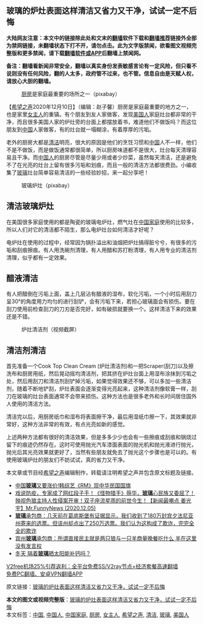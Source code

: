  <h2>玻璃的炉灶表面这样清洁又省力又干净，试试一定不后悔</h2> <p class="notice"><b>大陆网友注意：本文中的链接除此处和文末的<a href="https://github.com/bannedbook/fanqiang" >翻墙</a>软件下载和<a href="https://github.com/killgcd/justmysocks/blob/master/README.md">翻墙推荐</a>链接外全部为禁网链接，未翻墙状态下打不开，请勿点击。此为文字版禁闻，欲看图文视频完整版和更多禁闻，请下载<a href="https://github.com/bannedbook/fanqiang">翻墙软件或APP</a>后翻墙上禁闻网。</p><p>备注：翻墙看新闻非常安全，翻墙以真实身份发表敏感言论有一定风险，但只看不说则没有任何风险，翻的人太多，政府管不过来，也不管。信息自由是天赋人权，请放心大胆的翻墙。</b></p>  <div class="entry"> <figure><figcaption><a href="https://www.bannedbook.org/bnews/tag/%E5%8E%A8%E6%88%BF/" class="st_tag internal_tag" rel="tag" title="标签 厨房 下的日志">厨房</a>是家庭最重要的场所之一（pixabay）</figcaption></figure> <p>【<span class='wp_keywordlink_affiliate'><a href="https://www.soundofhope.org" title="希望之声" target="_blank">希望之声</a></span>2020年12月10日】（编辑：赵子馨）厨房是家庭最重要的地方之一，也是家里<a href="https://www.bannedbook.org/bnews/tag/%E5%A5%B3%E4%B8%BB%E4%BA%BA/" class="st_tag internal_tag" rel="tag" title="标签 女主人 下的日志">女主人</a>的重镇。有个朋友到友人家做客，发现<a href="https://www.bannedbook.org/bnews/tag/%E7%BE%8E%E5%9B%BD%E4%BA%BA/" class="st_tag internal_tag" rel="tag" title="标签 美国人 下的日志">美国人</a>家庭灶台都非常的干净，而且很多美国人家的炉灶旁的台面上都摆放着书，难道他们不做饭吗？而这位朋友到<span class='wp_keywordlink_affiliate'><a href="https://www.bannedbook.org/" title="中国" target="_blank">中国</a></span>人家做客，有的灶台就一塌糊涂，有着厚厚的污垢。</p> <p>老外的厨房大都是<a href="https://www.bannedbook.org/bnews/tag/%E6%B8%85%E6%B4%81/" class="st_tag internal_tag" rel="tag" title="标签 清洁 下的日志">清洁</a>明亮，很大的原因是他们的烹饪习惯和<a href="https://www.bannedbook.org/bnews/tag/%E4%B8%AD%E5%9B%BD/" class="st_tag internal_tag" rel="tag" title="标签 中国 下的日志">中国</a>人不一样，他们不是不做饭，而是做饭通常都很简单，所以厨房味道都不是很大，灶台每天清理容易且干净。而<a href="https://www.bannedbook.org/bnews/tag/%e4%b8%ad%e5%9b%bd%e4%ba%ba/" class="st_tag internal_tag" rel="tag" title="标签 中国人 下的日志">中国人</a>的厨房尽管是尽量少用或者少炒菜，虽然每天清洁，还是避免不了在光亮的灶台上留有很多污垢和划痕，而且一般的清洁方法都很费劲。小编收集了<a href="https://www.bannedbook.org/bnews/tag/%E7%8E%BB%E7%92%83/" class="st_tag internal_tag" rel="tag" title="标签 玻璃 下的日志">玻璃</a>灶台简单容易清洁的一些经验妙招，来一起分享吧！</p>  <figure><figcaption>玻璃炉灶（pixabay）</figcaption></figure> <h2><strong>清洁玻璃炉灶</strong></h2> <p>在美国很多家庭使用的都是陶瓷的玻璃电炉灶，燃气灶在<a href="https://www.bannedbook.org/bnews/tag/%E4%B8%AD%E5%9B%BD%E5%AE%B6%E5%BA%AD/" class="st_tag internal_tag" rel="tag" title="标签 中国家庭 下的日志">中国家庭</a>使用的比较多，所以人们对它的清洁都不陌生，那么电炉灶台如何清洁才好呢？</p> <p>电炉灶在使用的过程中，经常因为锅扑溢出和油烟把炉灶搞得脏兮兮，有很多的污垢和刮痕擦痕。有人用洗碗剂清理，有人用醋和苏打粉清理，有人用专业的清洁剂清理，似乎都有一定效果。</p>  <h2><strong>醋液清洁</strong></h2> <p>有人把醋倒在污垢上面，盖上几层沾有醋液的湿布，软化污垢，一个小时后用刮刀呈30°的角度用力均匀的进行刮铲，会有污垢下来，若担心玻璃面会有损伤。要在刮刀使用前检查刮刀的刀刃是否完好，如有破损就要换一个。这样清洁下来的效果还是不错。</p> <figure><figcaption>炉灶清洁剂（视频截屏）</figcaption></figure> <h2><strong>清洁剂清洁</strong></h2> <p>首先准备一个Cook Top Clean Cream (炉灶清洁剂)和一把Scraper(刮刀)以及擦洗布和厨房用纸，然后晃动摇均清洁剂，把其挤在炉灶台面上用湿布涂抹到污垢之处，然后用刮刀和清洁剂刮铲掉污垢，如果觉得效果还不够，可以多加一些清洁剂，随着不断地铲刮，炉灶表面会逐渐变得光亮起来，这种清洁剂像软膏一样，刮刀在玻璃的灶台表面通常不会带来损伤。这种方法也是很多老外和长时间居住国外人使用的清洁方法。</p>  <p>清洁完以后，用厨房纸巾和湿布将表面擦干净，最后用湿纸巾擦一下，其效果就非常好，这种方法非常的有效，有点光亮如新的感觉。</p> <p>上述两种方法都有很好的清洁效果，但是多多少少也会有一些擦痕或刮痕和锅烧过留下的痕迹仍然存在。这时可使用抛光汽车漆面表面的抛光机和抛光液进行抛光，抛光后其光亮效果就更好了，当然有些朋友就免去了抛光这个步骤也是可以的。有使用玻璃炉灶的朋友们不妨试试，真的省力又干净。</p>  <p></p> <p>本文章或节目经<a href="https://www.bannedbook.org/bnews/tag/%e5%b8%8c%e6%9c%9b%e4%b9%8b%e5%a3%b0/" class="st_tag internal_tag" rel="tag" title="标签 希望之声 下的日志">希望之声</a>编辑制作，转载请注明希望之声并包含原文标题及链接。</p> <ul class='op-related-articles' title='相关阅读'> <li><a href='https://www.bannedbook.org/bnews/comments/20201208/1443775.html' target='_blank'>中国<b>玻璃</b>又要涨价!韩综艺《RM》现中华民国国旗</a></li> <li><a href='https://www.bannedbook.org/bnews/cbnews/20201206/1442881.html' target='_blank'>戏说防疫，专家成了网红段子手！《怪物猎手》辱华，<b>玻璃</b>心民族又委屈了！殃视色狼主持人性侵案开审！双子座流星雨的前世今生！【新闻最嘲点 姜光宇】Mr.FunnyNews (2020.12.05)‬</a></li> <li><a href='https://www.bannedbook.org/bnews/bannedvideo/20201205/1442377.html' target='_blank'><b>玻璃</b>承包商：几天前在葛底斯堡有证据显示，我们收到了180万封宾夕法尼亚州寄来的选票。但该州却点出了250万选票。我们认为这构成了欺诈，完完全全的欺诈</a></li> <li><a href='https://www.bannedbook.org/bnews/bannedvideo/20201205/1442294.html' target='_blank'>宾州<b>玻璃</b>承包商：所谓直接民主就是两只狼与一只羊商量晚餐吃什么 羊在这里没有发言权</a></li> <li><a href='https://www.bannedbook.org/bnews/health/20201202/1440810.html' target='_blank'>冬天 隔着<b>玻璃</b>晒太阳能补钙吗？</a></li> </ul> <p class="texttj"> <a href="https://github.com/bannedbook/fanqiang/wiki/V2ray%E6%9C%BA%E5%9C%BA" target="_blank">V2free机场25%引荐返利：全平台免费SS/V2ray节点+经济套餐高速翻墙</a><br/> <a href="https://github.com/bannedbook/fanqiang/wiki/%E7%A6%81%E9%97%BB%E7%BD%91%E5%AE%89%E5%8D%93%E7%BF%BB%E5%A2%99%E6%96%B0%E9%97%BBAPP" target="_blank">免费PC翻墙、安卓VPN翻墙APP</a></p><p>原文链接：<a class="src_link"  href="https://www.soundofhope.org/post/452341" target="_blank">玻璃的炉灶表面这样清洁又省力又干净，试试一定不后悔</a></p><a name='sharetosocial'></a>       <div><b>本文的图文或视频完整版</b>：<a href='https://www.bannedbook.org/bnews/comments/20201211/1445529.html'>玻璃的炉灶表面这样清洁又省力又干净，试试一定不后悔</a></div>  </div><!--END ENTRY--> <div class="postfooter"> <div>本文标签：<a href="https://www.bannedbook.org/bnews/tag/%E4%B8%AD%E5%9B%BD/" rel="tag">中国</a>, <a href="https://www.bannedbook.org/bnews/tag/%e4%b8%ad%e5%9b%bd%e4%ba%ba/" rel="tag">中国人</a>, <a href="https://www.bannedbook.org/bnews/tag/%E4%B8%AD%E5%9B%BD%E5%AE%B6%E5%BA%AD/" rel="tag">中国家庭</a>, <a href="https://www.bannedbook.org/bnews/tag/%E5%8E%A8%E6%88%BF/" rel="tag">厨房</a>, <a href="https://www.bannedbook.org/bnews/tag/%E5%A5%B3%E4%B8%BB%E4%BA%BA/" rel="tag">女主人</a>, <a href="https://www.bannedbook.org/bnews/tag/%e5%b8%8c%e6%9c%9b%e4%b9%8b%e5%a3%b0/" rel="tag">希望之声</a>, <a href="https://www.bannedbook.org/bnews/tag/%E6%B8%85%E6%B4%81/" rel="tag">清洁</a>, <a href="https://www.bannedbook.org/bnews/tag/%E7%8E%BB%E7%92%83/" rel="tag">玻璃</a>, <a href="https://www.bannedbook.org/bnews/tag/%E7%BE%8E%E5%9B%BD%E4%BA%BA/" rel="tag">美国人</a></div>  </div><!--END POSTFOOTER--> 